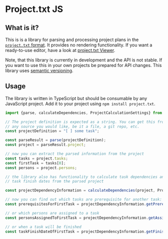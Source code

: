 # Project.txt JS

## What is it?
This is is a library for parsing and processing project plans in the [`project.txt` format](https://github.com/derkork/project.txt-spec). It provides no rendering functionality. If you want a ready-to-use editor, have a look at [project.txt Viewer](https://github.com/derkork/project.txt-viewer).

Note, that this library is currently in development and the API is not stable. If you want to use this in your own projects be prepared for API changes. This library uses [semantic versioning](https://semver.org/).

## Usage

The library is written in TypeScript but should be consumable by any JavaScript project. Add it to your project using `npm install project.txt`. 

```typescript
import {parse, calculateDependencies, ProjectCalculationSettings} from "/project.txt";

// The project definition is expected as a string. You can get this from
// any source you would like, be it a file, a git repo, etc.
const projectDefinition = "[ ] some task";

const parseResult = parse(projectDefinition);
const project = parseResult.project;

// now you can extract the parsed information from the project
const tasks = project.tasks;
const firstTask = tasks[0];
const persons = project.persons;

// the library also has functionality to calculate task dependencies and
// task finish dates from the parsed project

const projectDependencyInformation = calculateDependencies(project, ProjectCalculationSettings.default());

// now you can find out which tasks are prerequisite for another task:
const prerequisitesForFirstTask = projectDependencyInformation.getPrerequisites(firstTask);

// or which persons are assigned to a task
const personsAssignedToFirstTask = projectDependencyInformation.getAssigments(firstTask);

// or when a task will be finished
const taskFinishDateOfFirstTask = projectDependencyInformation.getFinishDate(firstTask);

```